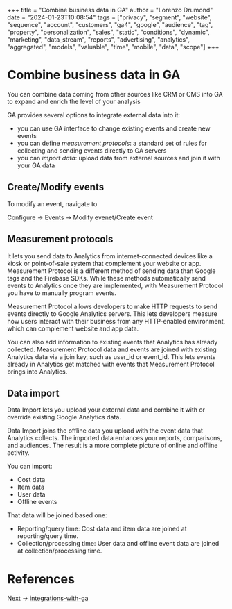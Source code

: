 +++
title = "Combine business data in GA"
author = "Lorenzo Drumond"
date = "2024-01-23T10:08:54"
tags = ["privacy",  "segment",  "website",  "sequence",  "account",  "customers",  "ga4",  "google",  "audience",  "tag",  "property",  "personalization",  "sales",  "static",  "conditions",  "dynamic",  "marketing",  "data_stream",  "reports",  "advertising",  "analytics",  "aggregated",  "models",  "valuable",  "time",  "mobile",  "data",  "scope"]
+++


# Combine business data in GA
You can combine data coming from other sources like CRM or CMS into GA to expand and enrich the level of your analysis

GA provides several options to integrate external data into it:
- you can use GA interface to change existing events and create new events
- you can define _measurement protocols_: a standard set of rules for collecting and sending events directly to GA servers
- you can _import data_: upload data from external sources and join it with your GA data

## Create/Modify events
To modify an event, navigate to

Configure -> Events -> Modify evenet/Create event

## Measurement protocols
It lets you send data to Analytics from internet-connected devices like a kiosk or point-of-sale system that complement your website or app. Measurement Protocol is a different method of sending data than Google tags and the Firebase SDKs. While these methods automatically send events to Analytics once they are implemented, with Measurement Protocol you have to manually program events.

Measurement Protocol allows developers to make HTTP requests to send events directly to Google Analytics servers. This lets developers measure how users interact with their business from any HTTP-enabled environment, which can complement website and app data.

You can also add information to existing events that Analytics has already collected. Measurement Protocol data and events are joined with existing Analytics data via a join key, such as user_id or event_id. This lets events already in Analytics get matched with events that Measurement Protocol brings into Analytics.

## Data import
Data Import lets you upload your external data and combine it with or override existing Google Analytics data.

Data Import joins the offline data you upload with the event data that Analytics collects. The imported data enhances your reports, comparisons, and audiences. The result is a more complete picture of online and offline activity.

You can import:
- Cost data
- Item data
- User data
- Offline events

That data will be joined based one:
- Reporting/query time: Cost data and item data are joined at reporting/query time.
- Collection/processing time: User data and offline event data are joined at collection/processing time.

# References

Next -> [integrations-with-ga](/wiki/integrations-with-ga/)
